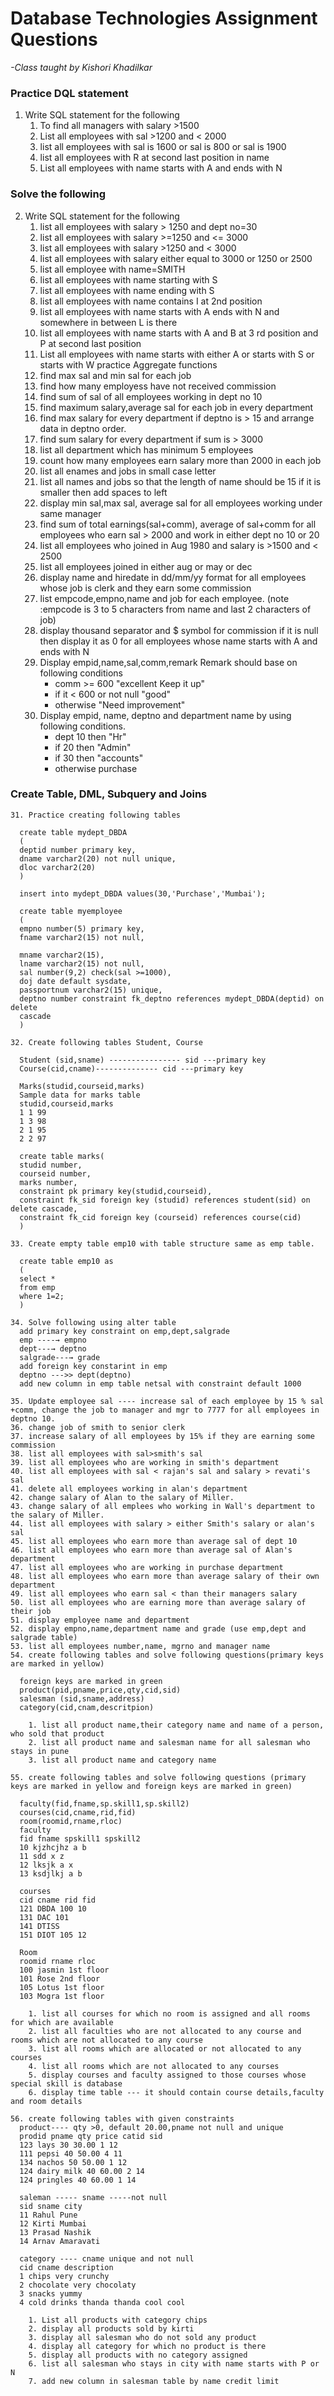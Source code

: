 # **Database Technologies Assignment Questions**

*-Class taught by Kishori Khadilkar*


### Practice DQL statement
1. Write SQL statement for the following
      1. To find all managers with salary >1500
      2. List all employees with sal >1200 and < 2000
      3. list all employees with sal is 1600 or sal is 800 or sal is 1900
      4. list all employees with R at second last position in name
      5. List all employees with name starts with A and ends with N

### Solve the following
2. Write SQL statement for the following
    1. list all employees with salary > 1250 and dept no=30
    2. list all employees with salary >=1250 and <= 3000
    3. list all employees with salary >1250 and < 3000
    4. list all employees with salary either equal to 3000 or 1250 or 2500
    5. list all employee with name=SMITH
    6. list all employees with name starting with S
    7. list all employees with name ending with S
    8. list all employees with name contains I at 2nd position
    9. list all employees with name starts with A ends with N and somewhere in between L is there
    10. list all employees with name starts with A and B at 3 rd position and P at second last position
    11. List all employees with name starts with either A or starts with S or starts with W practice Aggregate functions
    12. find max sal and min sal for each job
    13. find how many employess have not received commission
    14. find sum of sal of all employees working in dept no 10
    15. find maximum salary,average sal for each job in every department
    16. find max salary for every department if deptno is > 15 and arrange data in deptno order.
    17. find sum salary for every department if sum is > 3000
    18. list all department which has minimum 5 employees
    19. count how many employees earn salary more than 2000 in each job
    20. list all enames and jobs in small case letter
    21. list all names and jobs so that the length of name should be 15 if it is smaller then add spaces to left
    22. display min sal,max sal, average sal for all employees working under same manager
    23. find sum of total earnings(sal+comm), average of sal+comm for all employees who earn sal > 2000 and work in either dept no 10 or 20
    24. list all employees who joined in Aug 1980 and salary is >1500 and < 2500
    25. list all employees joined in either aug or may or dec
    26. display name and hiredate in dd/mm/yy format for all employees whose job is clerk and they earn some commission
    27. list empcode,empno,name and job for each employee. (note :empcode is 3 to 5 characters from name and last 2 characters of job)
    28. display thousand separator and $ symbol for commission if it is null then display it as 0 for all employees whose name starts with A and ends with N
    29. Display empid,name,sal,comm,remark Remark should base on following conditions
        - comm >= 600 "excellent Keep it up"
        - if it < 600 or not null "good"
        - otherwise "Need improvement"
    30. Display empid, name, deptno and department name by using following conditions.
        - dept 10 then "Hr"
        - if 20 then "Admin"
        - if 30 then "accounts"
        - otherwise purchase

### Create Table, DML, Subquery and Joins

    31. Practice creating following tables
    
      create table mydept_DBDA
      (
      deptid number primary key,
      dname varchar2(20) not null unique,
      dloc varchar2(20)
      )

      insert into mydept_DBDA values(30,'Purchase','Mumbai');

      create table myemployee
      (
      empno number(5) primary key,
      fname varchar2(15) not null,

      mname varchar2(15),
      lname varchar2(15) not null,
      sal number(9,2) check(sal >=1000),
      doj date default sysdate,
      passportnum varchar2(15) unique,
      deptno number constraint fk_deptno references mydept_DBDA(deptid) on delete
      cascade
      )

    32. Create following tables Student, Course

      Student (sid,sname) ---------------- sid ---primary key
      Course(cid,cname)-------------- cid ---primary key

      Marks(studid,courseid,marks)
      Sample data for marks table
      studid,courseid,marks
      1 1 99
      1 3 98
      2 1 95
      2 2 97

      create table marks(
      studid number,
      courseid number,
      marks number,
      constraint pk primary key(studid,courseid),
      constraint fk_sid foreign key (studid) references student(sid) on delete cascade,
      constraint fk_cid foreign key (courseid) references course(cid)
      )

    33. Create empty table emp10 with table structure same as emp table.

      create table emp10 as
      (
      select *
      from emp
      where 1=2;
      )

    34. Solve following using alter table
      add primary key constraint on emp,dept,salgrade
      emp ----→ empno
      dept---→ deptno
      salgrade---→ grade
      add foreign key constarint in emp
      deptno --->> dept(deptno)
      add new column in emp table netsal with constraint default 1000

    35. Update employee sal ---- increase sal of each employee by 15 % sal +comm, change the job to manager and mgr to 7777 for all employees in deptno 10.
    36. change job of smith to senior clerk
    37. increase salary of all employees by 15% if they are earning some commission
    38. list all employees with sal>smith's sal
    39. list all employees who are working in smith's department
    40. list all employees with sal < rajan's sal and salary > revati's sal
    41. delete all employees working in alan's department
    42. change salary of Alan to the salary of Miller.
    43. change salary of all emplees who working in Wall's department to the salary of Miller.
    44. list all employees with salary > either Smith's salary or alan's sal
    45. list all employees who earn more than average sal of dept 10
    46. list all employees who earn more than average sal of Alan's department
    47. list all employees who are working in purchase department
    48. list all employees who earn more than average salary of their own department
    49. list all employees who earn sal < than their managers salary
    50. list all employees who are earning more than average salary of their job
    51. display employee name and department
    52. display empno,name,department name and grade (use emp,dept and salgrade table)
    53. list all employees number,name, mgrno and manager name
    54. create following tables and solve following questions(primary keys are marked in yellow)
    
      foreign keys are marked in green
      product(pid,pname,price,qty,cid,sid)
      salesman (sid,sname,address)
      category(cid,cnam,descritpion)
      
        1. list all product name,their category name and name of a person, who sold that product
        2. list all product name and salesman name for all salesman who stays in pune
        3. list all product name and category name

    55. create following tables and solve following questions (primary keys are marked in yellow and foreign keys are marked in green)

      faculty(fid,fname,sp.skill1,sp.skill2)
      courses(cid,cname,rid,fid)
      room(roomid,rname,rloc)
      faculty
      fid fname spskill1 spskill2
      10 kjzhcjhz a b
      11 sdd x z
      12 lksjk a x
      13 ksdjlkj a b

      courses
      cid cname rid fid
      121 DBDA 100 10
      131 DAC 101
      141 DTISS
      151 DIOT 105 12

      Room
      roomid rname rloc
      100 jasmin 1st floor
      101 Rose 2nd floor
      105 Lotus 1st floor
      103 Mogra 1st floor
      
        1. list all courses for which no room is assigned and all rooms for which are available
        2. list all faculties who are not allocated to any course and rooms which are not allocated to any course
        3. list all rooms which are allocated or not allocated to any courses
        4. list all rooms which are not allocated to any courses
        5. display courses and faculty assigned to those courses whose special skill is database
        6. display time table --- it should contain course details,faculty and room details

    56. create following tables with given constraints
      product---- qty >0, default 20.00,pname not null and unique
      prodid pname qty price catid sid
      123 lays 30 30.00 1 12
      111 pepsi 40 50.00 4 11
      134 nachos 50 50.00 1 12
      124 dairy milk 40 60.00 2 14
      124 pringles 40 60.00 1 14

      saleman ----- sname -----not null
      sid sname city
      11 Rahul Pune
      12 Kirti Mumbai
      13 Prasad Nashik
      14 Arnav Amaravati

      category ---- cname unique and not null
      cid cname description
      1 chips very crunchy
      2 chocolate very chocolaty
      3 snacks yummy
      4 cold drinks thanda thanda cool cool

        1. List all products with category chips
        2. display all products sold by kirti
        3. display all salesman who do not sold any product
        4. display all category for which no product is there
        5. display all products with no category assigned
        6. list all salesman who stays in city with name starts with P or N
        7. add new column in salesman table by name credit limit
